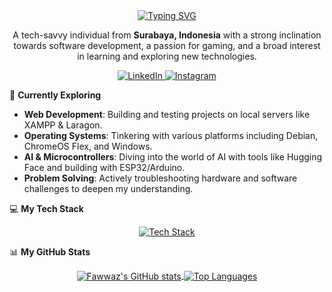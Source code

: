 <div align="center">
  <a href="https://github.com/Awastihuddin">
    <img src="https://readme-typing-svg.herokuapp.com?font=Inter&size=32&pause=1000&center=true&vCenter=true&width=500&lines=Hi+there%2C+I'm+Fatihuddin+Fawwaz+👋" alt="Typing SVG" />
  </a>
</div>

<p align="center">
  A tech-savvy individual from <strong>Surabaya, Indonesia</strong> with a strong inclination towards software development, a passion for gaming, and a broad interest in learning and exploring new technologies.
</p>

<div align="center">
  <a href="https://www.linkedin.com/in/fatihuddin-fawwaz-333955238/" target="_blank">
    <img src="https://img.shields.io/badge/LinkedIn-0077B5?style=for-the-badge&logo=linkedin&logoColor=white" alt="LinkedIn"/>
  </a>
  <a href="https://instagram.com/muhfawz._" target="_blank">
    <img src="https://img.shields.io/badge/Instagram-E4405F?style=for-the-badge&logo=instagram&logoColor=white" alt="Instagram"/>
  </a>
</div>

🔭 **Currently Exploring**  
- **Web Development**: Building and testing projects on local servers like XAMPP & Laragon.  
- **Operating Systems**: Tinkering with various platforms including Debian, ChromeOS Flex, and Windows.  
- **AI & Microcontrollers**: Diving into the world of AI with tools like Hugging Face and building with ESP32/Arduino.  
- **Problem Solving**: Actively troubleshooting hardware and software challenges to deepen my understanding.

💻 **My Tech Stack**  
<p align="center">
  <a href="https://skillicons.dev">
    <img src="https://skillicons.dev/icons?i=html,css,js,php,python,mysql,figma,vscode,git,github,debian,linux,windows" alt="Tech Stack" />
  </a>
</p>

📊 **My GitHub Stats**  
<p align="center">
  <a href="https://github.com/anuraghazra/github-readme-stats">
    <img align="center" src="https://github-readme-stats.vercel.app/api?username=Awastihuddin&show_icons=true&locale=en&theme=radical&hide_border=true" alt="Fawwaz's GitHub stats" />
  </a>
  <a href="https://github.com/anuraghazra/github-readme-stats">
    <img align="center" src="https://github-readme-stats.vercel.app/api/top-langs?username=Awastihuddin&layout=compact&locale=en&theme=radical&hide_border=true" alt="Top Languages" />
  </a>
</p>
